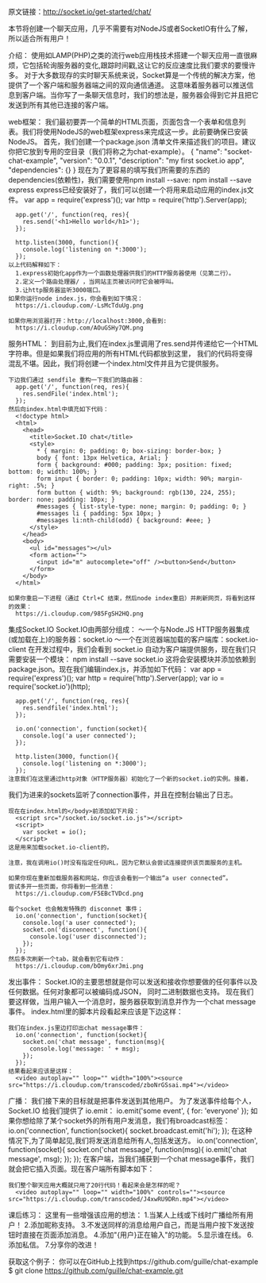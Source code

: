 原文链接：http://socket.io/get-started/chat/

本节将创建一个聊天应用，几乎不需要有对NodeJS或者SocketIO有什么了解，所以适合所有用户！

介绍：
    使用如LAMP(PHP)之类的流行web应用栈技术搭建一个聊天应用一直很麻烦，它包括轮询服务器的变化,跟踪时间戳,这让它的反应速度比我们要求的要慢许多。
    对于大多数现存的实时聊天系统来说，Socket算是一个传统的解决方案，他提供了一个客户端和服务器端之间的双向通信通道。
    这意味着服务器可以推送信息到客户端。当你写了一条聊天信息时，我们的想法是，服务器会得到它并且把它发送到所有其他已连接的客户端。

web框架：
    我们最初要弄一个简单的HTML页面，页面包含一个表单和信息列表。我们将使用NodeJS的web框架express来完成这一步。此前要确保已安装NodeJS。
    首先，我们创建一个package.json 清单文件来描述我们的项目。建议你把它放到专用的空目录（我们将称之为chat-example）。
      {
        "name": "socket-chat-example",
        "version": "0.0.1",
        "description": "my first socket.io app",
        "dependencies": {}
      }
    现在为了更容易的填写我们所需要的东西的 dependencies(依赖性)，我们需要使用npm install --save:
      npm install --save express
    express已经安装好了，我们可以创建一个将用来启动应用的index.js文件。
      var app = require('express')();
      var http = require('http').Server(app);

      app.get('/', function(req, res){
        res.send('<h1>Hello world</h1>');
      });

      http.listen(3000, function(){
        console.log('listening on *:3000');
      });
    以上代码解释如下：
      1.express初始化app作为一个函数处理器供我们的HTTP服务器使用（见第二行）。
      2.定义一个路由处理器/ ，当网站主页被访问时它会被呼叫。
      3.让http服务器监听3000端口。
    如果你运行node index.js，你会看到如下情况：
      https://i.cloudup.com/-LsMcTduUg.png

    如果你用浏览器打开：http://localhost:3000,会看到:
      https://i.cloudup.com/AOuGSHy7QM.png

服务HTML：
    到目前为止,我们在index.js里调用了res.send并传递给它一个HTML字符串。但是如果我们将应用的所有HTML代码都放到这里，
我们的代码将变得混乱不堪。因此，我们将创建一个index.html文件并且为它提供服务。

    下边我们通过 sendfile 重构一下我们的路由器：
      app.get('/', function(req, res){
        res.sendFile('index.html');
      });
    然后向index.html中填充如下代码：
      <!doctype html>
      <html>
        <head>
          <title>Socket.IO chat</title>
          <style>
            * { margin: 0; padding: 0; box-sizing: border-box; }
            body { font: 13px Helvetica, Arial; }
            form { background: #000; padding: 3px; position: fixed; bottom: 0; width: 100%; }
            form input { border: 0; padding: 10px; width: 90%; margin-right: .5%; }
            form button { width: 9%; background: rgb(130, 224, 255); border: none; padding: 10px; }
            #messages { list-style-type: none; margin: 0; padding: 0; }
            #messages li { padding: 5px 10px; }
            #messages li:nth-child(odd) { background: #eee; }
          </style>
        </head>
        <body>
          <ul id="messages"></ul>
          <form action="">
            <input id="m" autocomplete="off" /><button>Send</button>
          </form>
        </body>
      </html>

    如果你重启一下进程（通过 Ctrl+C 结束，然后node index重启）并刷新网页，将看到这样的效果：
      https://i.cloudup.com/985FgSH2HQ.png

集成Socket.IO
    Socket.IO由两部分组成：
      ～一个与Node.JS HTTP服务器集成(或加载在上)的服务器：socket.io
      ～一个在浏览器端加载的客户端库：socket.io-client
    在开发过程中，我们会看到 socket.io 自动为客户端提供服务，现在我们只需要安装一个模块：
      npm install --save socket.io
    这将会安装模块并添加依赖到package.json。现在我们编辑index.js，并添加如下代码：
      var app = require('express')();
      var http = require('http').Server(app);
      var io = require('socket.io')(http);

      app.get('/', function(req, res){
        res.sendfile('index.html');
      });

      io.on('connection', function(socket){
        console.log('a user connected');
      });

      http.listen(3000, function(){
        console.log('listening on *:3000');
      });
    注意我们在这里通过http对象（HTTP服务器）初始化了一个新的socket.io的实例。接着，
我们为进来的sockets监听了connection事件，并且在控制台输出了日志。

    现在在index.html的</body>前添加如下片段：
      <script src="/socket.io/socket.io.js"></script>
      <script>
        var socket = io();
      </script>
    这是用来加载socket.io-client的，

    注意，我在调用io()时没有指定任何URL，因为它默认会尝试连接提供该页面服务的主机。

    如果你现在重新加载服务器和网站，你应该会看到一个输出“a user connected”。
    尝试多开一些页面，你将看到一些消息：
      https://i.cloudup.com/F5EBcTVDcd.png

    每个socket 也会触发特殊的 disconnet 事件；
      io.on('connection', function(socket){
        console.log('a user connected');
        socket.on('disconnect', function(){
          console.log('user disconnected');
        });
      });
    然后多次刷新一个tab，就会看到它有动作：
      https://i.cloudup.com/bOmy6xrJmi.png

发出事件：
    Socket.IO的主要思想就是你可以发送和接收你想要做的任何事件以及任何数据。任何对象都可以被编码成JSON，
同时二进制数据也支持。
    现在我们要这样做，当用户输入一个消息时，服务器获取到消息并作为一个chat message 事件。
index.html里的脚本片段看起来应该是下边这样：
      <script src="/socket.io/socket.io.js"></script>
      <script src="http://code.jquery.com/jquery-1.11.1.js"></script>
      <script>
        var socket = io();
        $('form').submit(function(){
          socket.emit('chat message', $('#m').val());
          $('#m').val('');
          return false;
        });
      </script>

    我们在index.js里边打印出chat message事件：
      io.on('connection', function(socket){
        socket.on('chat message', function(msg){
          console.log('message: ' + msg);
        });
      });
    结果看起来应该是这样：
      <video autoplay="" loop="" width="100%"><source src="https://i.cloudup.com/transcoded/zboNrGSsai.mp4"></video>

广播：
    我们接下来的目标就是把事件发送到其他用户。
    为了发送事件给每个人，Socket.IO 给我们提供了 io.emit：
      io.emit('some event', { for: 'everyone' });
    如果你想给除了某个socket外的所有用户发消息，我们有broadcast标签：
      io.on('connection', function(socket){
        socket.broadcast.emit('hi');
      });
    在这种情况下,为了简单起见,我们将发送消息给所有人,包括发送方。
      io.on('connection', function(socket){
        socket.on('chat message', function(msg){
          io.emit('chat message', msg);
        });
      });
    在客户端，当我们捕获到一个chat message事件，我们就会把它插入页面。现在客户端所有脚本如下：
      <script>
        var socket = io();
        $('form').submit(function(){
          socket.emit('chat message', $('#m').val());
          $('#m').val('');
          return false;
        });
        socket.on('chat message', function(msg){
          $('#messages').append($('<li>').text(msg));
        });
      </script>

    我们整个聊天应用大概就只用了20行代码！看起来会是怎样的呢？
      <video autoplay="" loop="" width="100%" controls=""><source src="https://i.cloudup.com/transcoded/J4xwRU9DRn.mp4"></video>

课后练习：
    这里有一些增强该应用的想法：
      1.当某人上线或下线时广播给所有用户！
      2.添加昵称支持。
      3.不发送同样的消息给用户自己，而是当用户按下发送按钮时直接在页面添加消息。
      4.添加"{用户}正在输入"的功能。
      5.显示谁在线。
      6.添加私信。
      7.分享你的改进！

获取这个例子：
    你可以在GitHub上找到https://github.com/guille/chat-example
      $ git clone https://github.com/guille/chat-example.git

